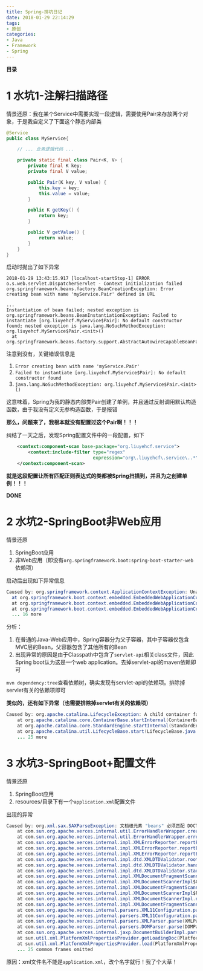 ```yaml
---
title: Spring-排坑日记
date: 2018-01-29 22:14:29
tags: 
- 原创
categories: 
- Java
- Framework
- Spring
---
```


__目录__

<!-- toc -->
<!--more-->

# 1 水坑1-注解扫描路径

情景还原：我在某个Service中需要实现一段逻辑，需要使用Pair来存放两个对象，于是我自定义了下面这个静态内部类

```Java
@Service
public class MyService{

    // ... 业务逻辑代码 ...

    private static final class Pair<K, V> {
        private final K key;
        private final V value;

        public Pair(K key, V value) {
            this.key = key;
            this.value = value;
        }

        public K getKey() {
            return key;
        }

        public V getValue() {
            return value;
        }
    }
}
```

启动时抛出了如下异常

```
2018-01-29 13:43:15.917 [localhost-startStop-1] ERROR o.s.web.servlet.DispatcherServlet - Context initialization failed
org.springframework.beans.factory.BeanCreationException: Error creating bean with name 'myService.Pair' defined in URL

...
Instantiation of bean failed; nested exception is org.springframework.beans.BeanInstantiationException: Failed to instantiate [org.liuyehcf.MyService$Pair]: No default constructor found; nested exception is java.lang.NoSuchMethodException: org.liuyehcf.MyService$Pair.<init>()
  at org.springframework.beans.factory.support.AbstractAutowireCapableBeanFactory.instantiateBean
```

注意到没有，关键错误信息是

1. `Error creating bean with name 'myService.Pair'`
1. `Failed to instantiate [org.liuyehcf.MyService$Pair]: No default constructor found`
1. `java.lang.NoSuchMethodException: org.liuyehcf.MyService$Pair.<init>()`

这意味着，Spring为我的静态内部类Pair创建了单例，并且通过反射调用默认构造函数，由于我没有定义无参构造函数，于是报错

__那么，问题来了，我根本就没有配置过这个Pair啊！！！__

纠结了一天之后，发现Spring配置文件中的一段配置，如下

```xml
    <context:component-scan base-package="org.liuyehcf.service">
        <context:include-filter type="regex"
                                expression="org\.liuyehcf\.service\..*"/>
    </context:component-scan>
```

__就是这段配置让所有匹配正则表达式的类都被Spring扫描到，并且为之创建单例！！！__

__DONE__

# 2 水坑2-SpringBoot非Web应用

情景还原

1. SpringBoot应用
1. 非Web应用（即没有`org.springframework.boot:spring-boot-starter-web`依赖项）

启动后出现如下异常信息

```Java
Caused by: org.springframework.context.ApplicationContextException: Unable to start EmbeddedWebApplicationContext due to missing EmbeddedServletContainerFactorybean.
  at org.springframework.boot.context.embedded.EmbeddedWebApplicationContext.getEmbeddedServletContainerFactory(EmbeddedWebApplicationContext.java:189)
  at org.springframework.boot.context.embedded.EmbeddedWebApplicationContext.createEmbeddedServletContainer(EmbeddedWebApplicationContext.java:162)
  at org.springframework.boot.context.embedded.EmbeddedWebApplicationContext.onRefresh(EmbeddedWebApplicationContext.java:134)
  ... 16 more
```

分析：

1. 在普通的Java-Web应用中，Spring容器分为父子容器，其中子容器仅包含MVC层的Bean，父容器包含了其他所有的Bean
1. 出现异常的原因是由于Classpath中包含了`servlet-api`相关class文件，因此Spring boot认为这是一个web application。去掉servlet-api的maven依赖即可

`mvn dependency:tree`查看依赖树，确实发现有servlet-api的依赖项。排除掉servlet有关的依赖项即可

__类似的，还有如下异常（也需要排除掉servlet有关的依赖项）__

```Java
Caused by: org.apache.catalina.LifecycleException: A child container failed during start
	at org.apache.catalina.core.ContainerBase.startInternal(ContainerBase.java:949)
	at org.apache.catalina.core.StandardEngine.startInternal(StandardEngine.java:262)
	at org.apache.catalina.util.LifecycleBase.start(LifecycleBase.java:150)
	... 25 more
```

# 3 水坑3-SpringBoot+配置文件

情景还原

1. SpringBoot应用
1. resources/目录下有一个`application.xml`配置文件

出现的异常

```Java
Caused by: org.xml.sax.SAXParseException: 文档根元素 "beans" 必须匹配 DOCTYPE 根 "null"。
	at com.sun.org.apache.xerces.internal.util.ErrorHandlerWrapper.createSAXParseException(ErrorHandlerWrapper.java:203)
	at com.sun.org.apache.xerces.internal.util.ErrorHandlerWrapper.error(ErrorHandlerWrapper.java:134)
	at com.sun.org.apache.xerces.internal.impl.XMLErrorReporter.reportError(XMLErrorReporter.java:396)
	at com.sun.org.apache.xerces.internal.impl.XMLErrorReporter.reportError(XMLErrorReporter.java:327)
	at com.sun.org.apache.xerces.internal.impl.XMLErrorReporter.reportError(XMLErrorReporter.java:284)
	at com.sun.org.apache.xerces.internal.impl.dtd.XMLDTDValidator.rootElementSpecified(XMLDTDValidator.java:1599)
	at com.sun.org.apache.xerces.internal.impl.dtd.XMLDTDValidator.handleStartElement(XMLDTDValidator.java:1877)
	at com.sun.org.apache.xerces.internal.impl.dtd.XMLDTDValidator.startElement(XMLDTDValidator.java:742)
	at com.sun.org.apache.xerces.internal.impl.XMLDocumentFragmentScannerImpl.scanStartElement(XMLDocumentFragmentScannerImpl.java:1359)
	at com.sun.org.apache.xerces.internal.impl.XMLDocumentScannerImpl$ContentDriver.scanRootElementHook(XMLDocumentScannerImpl.java:1289)
	at com.sun.org.apache.xerces.internal.impl.XMLDocumentFragmentScannerImpl$FragmentContentDriver.next(XMLDocumentFragmentScannerImpl.java:3132)
	at com.sun.org.apache.xerces.internal.impl.XMLDocumentScannerImpl$PrologDriver.next(XMLDocumentScannerImpl.java:852)
	at com.sun.org.apache.xerces.internal.impl.XMLDocumentScannerImpl.next(XMLDocumentScannerImpl.java:602)
	at com.sun.org.apache.xerces.internal.impl.XMLDocumentFragmentScannerImpl.scanDocument(XMLDocumentFragmentScannerImpl.java:505)
	at com.sun.org.apache.xerces.internal.parsers.XML11Configuration.parse(XML11Configuration.java:842)
	at com.sun.org.apache.xerces.internal.parsers.XML11Configuration.parse(XML11Configuration.java:771)
	at com.sun.org.apache.xerces.internal.parsers.XMLParser.parse(XMLParser.java:141)
	at com.sun.org.apache.xerces.internal.parsers.DOMParser.parse(DOMParser.java:243)
	at com.sun.org.apache.xerces.internal.jaxp.DocumentBuilderImpl.parse(DocumentBuilderImpl.java:339)
	at sun.util.xml.PlatformXmlPropertiesProvider.getLoadingDoc(PlatformXmlPropertiesProvider.java:106)
	at sun.util.xml.PlatformXmlPropertiesProvider.load(PlatformXmlPropertiesProvider.java:78)
	... 25 common frames omitted
```

原因：xml文件名不能是`application.xml`，改个名字就行！我了个大草！
